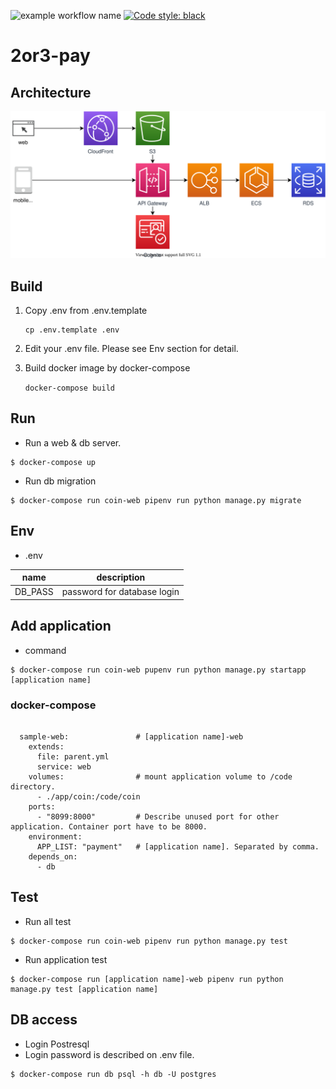 ![example workflow name](https://github.com/2or3/2or3-pay/workflows/Python%20package/badge.svg)
[![Code style: black](https://img.shields.io/badge/code%20style-black-000000.svg)](https://github.com/psf/black)

# 2or3-pay

## Architecture
![](image/architecture.drawio.svg)

## Build
1. Copy .env from .env.template

    ```
    cp .env.template .env
    ```

1. Edit your .env file. Please see Env section for detail.

1. Build docker image by docker-compose

    ``
    docker-compose build
    ``

## Run
- Run a web & db server.

```
$ docker-compose up
```

- Run db migration

```
$ docker-compose run coin-web pipenv run python manage.py migrate
```

## Env
- .env

| name | description |
| - | - |
| DB_PASS | password for database login |

## Add application
- command

```
$ docker-compose run coin-web pupenv run python manage.py startapp [application name]
```

### docker-compose

```

  sample-web:               # [application name]-web
    extends:
      file: parent.yml
      service: web
    volumes:                # mount application volume to /code directory.
      - ./app/coin:/code/coin
    ports:
      - "8099:8000"         # Describe unused port for other application. Container port have to be 8000.
    environment:
      APP_LIST: "payment"   # [application name]. Separated by comma.
    depends_on:
      - db

```

## Test
- Run all test

```
$ docker-compose run coin-web pipenv run python manage.py test
```

- Run application test

```
$ docker-compose run [application name]-web pipenv run python manage.py test [application name]
```

## DB access
- Login Postresql
- Login password is described on .env file.

```
$ docker-compose run db psql -h db -U postgres
```
